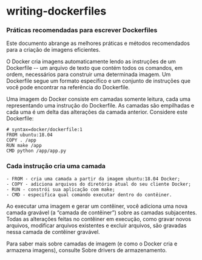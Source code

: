 # writing-dockerfiles
### Práticas recomendadas para escrever Dockerfiles

Este documento abrange as melhores práticas e métodos recomendados para a criação de imagens eficientes.

O Docker cria imagens automaticamente lendo as instruções de um Dockerfile -- um arquivo de texto que contém todos os comandos, em ordem, necessários para construir uma determinada imagem. Um Dockerfile segue um formato específico e um conjunto de instruções que você pode encontrar na referência do Dockerfile.

Uma imagem do Docker consiste em camadas somente leitura, cada uma representando uma instrução do Dockerfile. As camadas são empilhadas e cada uma é um delta das alterações da camada anterior. Considere este Dockerfile:

```
# syntax=docker/dockerfile:1
FROM ubuntu:18.04
COPY . /app
RUN make /app
CMD python /app/app.py
```

### Cada instrução cria uma camada
```
- FROM - cria uma camada a partir da imagem ubuntu:18.04 Docker;
- COPY - adiciona arquivos do diretório atual do seu cliente Docker;
- RUN - constrói sua aplicação com make;
- CMD - especifica qual comando executar dentro do contêiner.
```

Ao executar uma imagem e gerar um contêiner, você adiciona uma nova camada gravável (a “camada de contêiner”) sobre as camadas subjacentes. Todas as alterações feitas no contêiner em execução, como gravar novos arquivos, modificar arquivos existentes e excluir arquivos, são gravadas nessa camada de contêiner gravável.

Para saber mais sobre camadas de imagem (e como o Docker cria e armazena imagens), consulte Sobre drivers de armazenamento.

